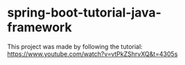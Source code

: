 # spring-boot-tutorial-java-framework

This project was made by following the tutorial: https://www.youtube.com/watch?v=vtPkZShrvXQ&t=4305s
